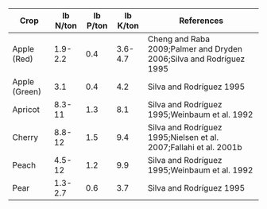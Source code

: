 ﻿| Crop          | lb N/ton | lb P/ton | lb K/ton | References                                                          |
|---------------|----------|----------|----------|---------------------------------------------------------------------|
| Apple (Red)   | 1.9-2.2  | 0.4      | 3.6-4.7  | Cheng and Raba 2009;Palmer and Dryden 2006;Silva and Rodríguez 1995 |
| Apple (Green) | 3.1      | 0.4      | 4.2      | Silva and Rodríguez 1995                                            |
| Apricot       | 8.3-11   | 1.3      | 8.1      | Silva and Rodríguez 1995;Weinbaum et al. 1992                       |
| Cherry        | 8.8-12   | 1.5      | 9.4      | Silva and Rodríguez 1995;Nielsen et al. 2007;Fallahi et al. 2001b   |
| Peach         | 4.5-12   | 1.2      | 9.9      | Silva and Rodríguez 1995;Weinbaum et al. 1992                       |
| Pear          | 1.3-2.7  | 0.6      | 3.7      | Silva and Rodríguez 1995                                            |